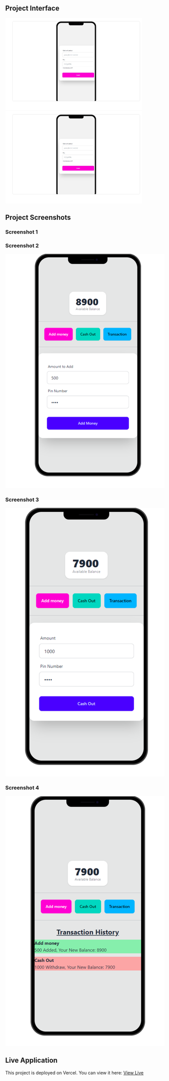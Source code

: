 ## Project Interface

![Login Screen](https://github.com/Ahsan-1015/Payoo-Bank-function/blob/main/images-readme.md/Screenshot%202024-09-20%20160757.png) ![Screenshot 1](https://github.com/Ahsan-1015/Payoo-Bank-function/blob/main/images-readme.md/Screenshot%202024-09-20%20160757.png)

## Project Screenshots

### Screenshot 1


### Screenshot 2
![Screenshot 2](https://github.com/Ahsan-1015/Payoo-Bank-function/blob/main/images-readme.md/Screenshot%202024-09-20%20163259.png)

### Screenshot 3
![Screenshot 3](https://github.com/Ahsan-1015/Payoo-Bank-function/blob/main/images-readme.md/Screenshot%202024-09-20%20163321.png)

### Screenshot 4
![Screenshot 4](https://github.com/Ahsan-1015/Payoo-Bank-function/blob/main/images-readme.md/Screenshot%202024-09-20%20163342.png)


## Live Application
This project is deployed on Vercel. You can view it here: [View Live](https://payoo-bank-function-ofa7ul1jp-ahsan-habibs-projects-13b56112.vercel.app/)
